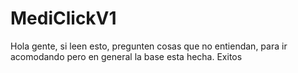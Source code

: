 # MediClickV1

Hola gente, si leen esto, pregunten cosas que no entiendan, para ir acomodando pero en general la base esta hecha. Exitos